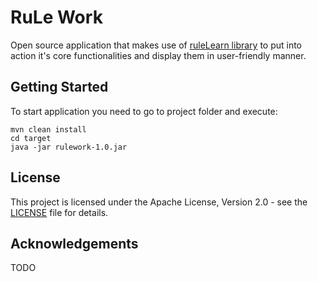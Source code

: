 # RuLe Work
Open source application that makes use of [ruleLearn library](https://github.com/ruleLearn/rulelearn) 
to put into action it's core functionalities and display them in user-friendly manner.
## Getting Started
To start application you need to go to project folder and execute:
````
mvn clean install
cd target
java -jar rulework-1.0.jar
````
## License
This project is licensed under the Apache License, Version 2.0 - 
see the [LICENSE](https://github.com/dominieq/rule-work/blob/master/LICENSE) file for details.
## Acknowledgements
TODO